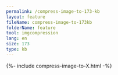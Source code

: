 ```yaml
---
permalink: /compress-image-to-173-kb
layout: feature
fileName: compress-image-to-173kb
folderName: feature
tool: imgcompression
lang: en
size: 173
type: kb
---
```


{%- include compress-image-to-X.html -%}
